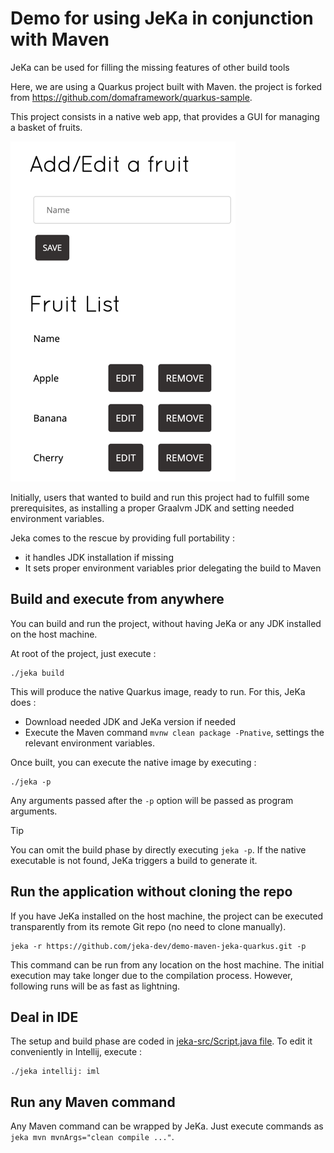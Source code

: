 # Demo for using JeKa in conjunction with  Maven 

JeKa can be used for filling the missing features of other build tools

Here, we are using a Quarkus project built with Maven. the project is forked from https://github.com/domaframework/quarkus-sample.

This project consists in a native web app, that provides a GUI for managing a basket of fruits.

![screenshot.png](./screenshot.png)

Initially, users that wanted to build and run this project had to fulfill some prerequisites, as installing a proper 
Graalvm JDK and setting needed environment variables.

Jeka comes to the rescue by providing full portability : 
  - it handles JDK installation if missing
  - It sets proper environment variables prior delegating the build to Maven

## Build and execute from anywhere

You can build and run the project, without having JeKa or any JDK installed on the host machine.

At root of the project, just execute :
```shell
./jeka build
```
This will produce the native Quarkus image, ready to run.
For this, JeKa does :
- Download needed JDK and JeKa version if needed
- Execute the Maven command `mvnw clean package -Pnative`, settings the relevant environment variables.

Once built, you can execute the native image by executing :
```shell
./jeka -p
```
Any arguments passed after the `-p` option will be passed as program arguments.

> [!TIP]
> You can omit the build phase by directly executing `jeka -p`. If the native executable is not found, JeKa 
> triggers a build to generate it.

## Run the application without cloning the repo

If you have JeKa installed on the host machine, the project can be executed transparently from its remote 
Git repo (no need to clone manually).

```shell
jeka -r https://github.com/jeka-dev/demo-maven-jeka-quarkus.git -p 
```

This command can be run from any location on the host machine. The initial execution may take longer due to the 
compilation process. However, following runs will be as fast as lightning.

## Deal in IDE

The setup and build phase are coded in [jeka-src/Script.java file](jeka-src/Script.java).
To edit it conveniently in Intellij, execute :
```shell
./jeka intellij: iml
```

## Run any Maven command

Any Maven command can be wrapped by JeKa. Just execute commands as `jeka mvn mvnArgs="clean compile ..."`.